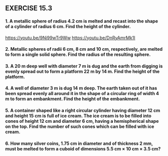 ## EXERCISE 15.3
#### 1. A metallic sphere of radius 4.2 cm is melted and recast into the shape of a cylinder of radius 6 cm. Find the height of the cylinder.
https://youtu.be/9Nj99wTr9Ww
https://youtu.be/DnRyAmrMk1I
#### 2. Metallic spheres of radii 6 cm, 8 cm and 10 cm, respectively, are melted to form a single solid sphere. Find the radius of the resulting sphere.
#### 3. A 20 m deep well with diameter 7 m is dug and the earth from digging is evenly spread out to form a platform 22 m by 14 m. Find the height of the platform.
#### 4. A well of diameter 3 m is dug 14 m deep. The earth taken out of it has been spread evenly all around it in the shape of a circular ring of width 4 m to form an embankment. Find the height of the embankment.
#### 5. A container shaped like a right circular cylinder having diameter 12 cm and height 15 cm is full of ice cream. The ice cream is to be filled into cones of height 12 cm and diameter 6 cm, having a hemispherical shape on the top. Find the number of such cones which can be filled with ice cream.
#### 6. How many silver coins, 1.75 cm in diameter and of thickness 2 mm, must be melted to form a cuboid of dimensions 5.5 cm × 10 cm × 3.5 cm?
